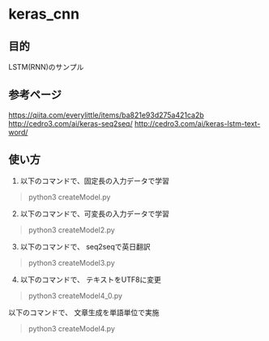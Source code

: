 # keras_cnn
## 目的
LSTM(RNN)のサンプル

## 参考ページ
https://qiita.com/everylittle/items/ba821e93d275a421ca2b
http://cedro3.com/ai/keras-seq2seq/
http://cedro3.com/ai/keras-lstm-text-word/

## 使い方

1. 以下のコマンドで、固定長の入力データで学習 
>python3 createModel.py

2. 以下のコマンドで、可変長の入力データで学習 
>python3 createModel2.py

3. 以下のコマンドで、 seq2seqで英日翻訳
>python3 createModel3.py

4. 以下のコマンドで、 テキストをUTF8に変更
>python3 createModel4_0.py

以下のコマンドで、 文章生成を単語単位で実施
>python3 createModel4.py
